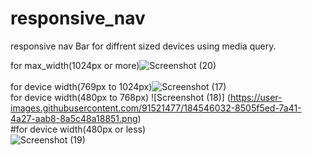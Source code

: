 # responsive_nav
responsive nav Bar for diffrent sized devices using media query.

for max_width(1024px or more)![Screenshot (20)](https://user-images.githubusercontent.com/91521477/184545877-19579a2d-9867-46bb-813b-518e34031eef.png)
<br />
<br />for device width(769px to 1024px)![Screenshot (17)](https://user-images.githubusercontent.com/91521477/184545937-cf7be8c7-6196-482c-8f44-ab701221e291.png)
<br />
for device width(480px to 768px) ![Screenshot (18)]
(https://user-images.githubusercontent.com/91521477/184546032-8505f5ed-7a41-4a27-aab8-8a5c48a18851.png)
<br/>
#for device width(480px or less)<br />
![Screenshot (19)](https://user-images.githubusercontent.com/91521477/184546063-77d560c8-5bfa-4b3b-814e-eead5ee874c8.png)
